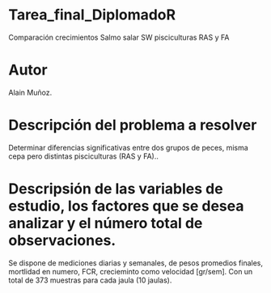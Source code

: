 # Tarea_final_DiplomadoR
Comparación crecimientos Salmo salar SW pisciculturas RAS y FA

# Autor
Alain Muñoz.

# Descripción del problema a resolver
Determinar diferencias significativas entre dos grupos de peces, misma cepa pero distintas pisciculturas (RAS y FA)..

# Descripsión de las variables de estudio, los factores que se desea analizar y el número total de observaciones.
Se dispone de mediciones diarias y semanales, de pesos promedios finales, mortlidad en numero, FCR, crecieminto como velocidad [gr/sem]. Con un total de 373 muestras para cada jaula (10 jaulas).
